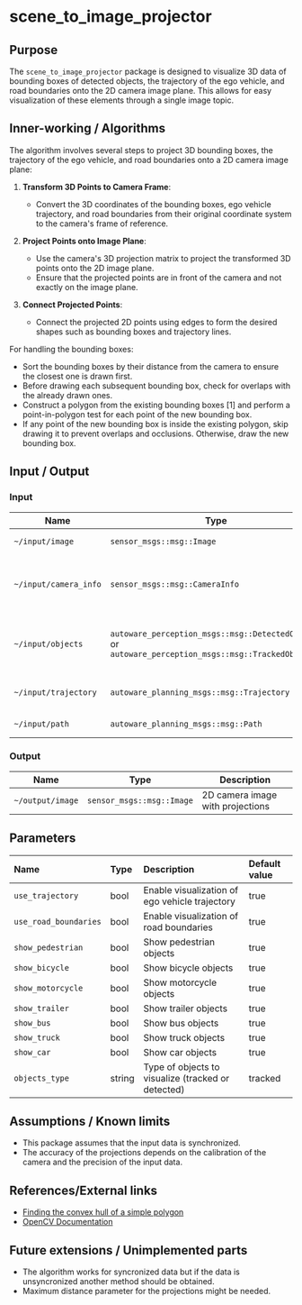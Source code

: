# scene_to_image_projector

## Purpose

The `scene_to_image_projector` package is designed to visualize 3D data of bounding boxes of detected objects, the trajectory of the ego vehicle, and road boundaries onto the 2D camera image plane. This allows for easy visualization of these elements through a single image topic.

## Inner-working / Algorithms

The algorithm involves several steps to project 3D bounding boxes, the trajectory of the ego vehicle, and road boundaries onto a 2D camera image plane:

1. **Transform 3D Points to Camera Frame**:

   - Convert the 3D coordinates of the bounding boxes, ego vehicle trajectory, and road boundaries from their original coordinate system to the camera's frame of reference.

2. **Project Points onto Image Plane**:

   - Use the camera's 3D projection matrix to project the transformed 3D points onto the 2D image plane.
   - Ensure that the projected points are in front of the camera and not exactly on the image plane.

3. **Connect Projected Points**:
   - Connect the projected 2D points using edges to form the desired shapes such as bounding boxes and trajectory lines.

For handling the bounding boxes:

- Sort the bounding boxes by their distance from the camera to ensure the closest one is drawn first.
- Before drawing each subsequent bounding box, check for overlaps with the already drawn ones.
- Construct a polygon from the existing bounding boxes [1] and perform a point-in-polygon test for each point of the new bounding box.
- If any point of the new bounding box is inside the existing polygon, skip drawing it to prevent overlaps and occlusions. Otherwise, draw the new bounding box.

## Input / Output

### Input

| Name                  | Type                                                                                                | Description                                 |
| --------------------- | --------------------------------------------------------------------------------------------------- | ------------------------------------------- |
| `~/input/image`       | `sensor_msgs::msg::Image`                                                                           | 2D camera image                             |
| `~/input/camera_info` | `sensor_msgs::msg::CameraInfo`                                                                      | Camera calibration and intrinsic parameters |
| `~/input/objects`     | `autoware_perception_msgs::msg::DetectedObjects` or `autoware_perception_msgs::msg::TrackedObjects` | 3D bounding boxes of detected objects       |
| `~/input/trajectory`  | `autoware_planning_msgs::msg::Trajectory`                                                           | Trajectory of the ego vehicle               |
| `~/input/path`        | `autoware_planning_msgs::msg::Path`                                                                 | Road boundaries                             |

### Output

| Name             | Type                      | Description                      |
| ---------------- | ------------------------- | -------------------------------- |
| `~/output/image` | `sensor_msgs::msg::Image` | 2D camera image with projections |

## Parameters

| Name                  | Type   | Description                                        | Default value |
| :-------------------- | :----- | :------------------------------------------------- | :------------ |
| `use_trajectory`      | bool   | Enable visualization of ego vehicle trajectory     | true          |
| `use_road_boundaries` | bool   | Enable visualization of road boundaries            | true          |
| `show_pedestrian`     | bool   | Show pedestrian objects                            | true          |
| `show_bicycle`        | bool   | Show bicycle objects                               | true          |
| `show_motorcycle`     | bool   | Show motorcycle objects                            | true          |
| `show_trailer`        | bool   | Show trailer objects                               | true          |
| `show_bus`            | bool   | Show bus objects                                   | true          |
| `show_truck`          | bool   | Show truck objects                                 | true          |
| `show_car`            | bool   | Show car objects                                   | true          |
| `objects_type`        | string | Type of objects to visualize (tracked or detected) | tracked       |

## Assumptions / Known limits

- This package assumes that the input data is synchronized.
- The accuracy of the projections depends on the calibration of the camera and the precision of the input data.

## References/External links

- [Finding the convex hull of a simple polygon](https://mathweb.ucsd.edu/~ronspubs/83_09_convex_hull.pdf)
- [OpenCV Documentation](https://docs.opencv.org/4.x/)

## Future extensions / Unimplemented parts

- The algorithm works for syncronized data but if the data is unsyncronized another method should be obtained.
- Maximum distance parameter for the projections might be needed.
